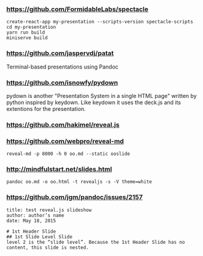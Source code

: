 
### https://github.com/FormidableLabs/spectacle

    create-react-app my-presentation --scripts-version spectacle-scripts
    cd my-presentation
    yarn run build
    miniserve build

### https://github.com/jaspervdj/patat

Terminal-based presentations using Pandoc


### https://github.com/isnowfy/pydown

pydown is another "Presentation System in a single HTML page" written by python inspired by keydown.
Like keydown it uses the deck.js and its extentions for the presentation.

### https://github.com/hakimel/reveal.js
### https://github.com/webpro/reveal-md

    reveal-md -p 8000 -h 0 oo.md --static ooslide

### http://mindfulstart.net/slides.html

    pandoc oo.md -o oo.html -t revealjs -s -V theme=white

### https://github.com/jgm/pandoc/issues/2157

    title: test reveal.js slideshow
    author: author’s name
    date: May 18, 2015

    # 1st Header Slide
    ## 1st Slide Level Slide
    level 2 is the “slide level”. Because the 1st Header Slide has no content, this slide is nested.

